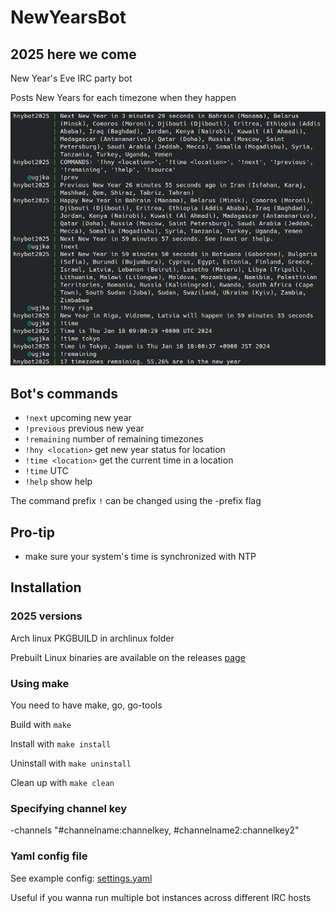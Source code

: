 # NewYearsBot

## 2025 here we come

New Year's Eve IRC party bot

Posts New Years for each timezone when they happen

![screenshot](botoutput.png)

## Bot's commands

- `!next` upcoming new year
- `!previous` previous new year
- `!remaining` number of remaining timezones
- `!hny <location>` get new year status for location
- `!time <location>` get the current time in a location
- `!time` UTC
- `!help` show help

The command prefix `!` can be changed using the -prefix flag

## Pro-tip

- make sure your system's time is synchronized with NTP

## Installation

### 2025 versions

Arch linux PKGBUILD in archlinux folder

Prebuilt Linux binaries are available on the releases [page](https://github.com/ugjka/newyearsbot/releases)

### Using make

You need to have make, go, go-tools

Build with `make`

Install with `make install`

Uninstall with `make uninstall`

Clean up with `make clean`

### Specifying channel key

-channels "#channelname:channelkey, #channelname2:channelkey2"

### Yaml config file

See example config: [settings.yaml](settings.yaml)

Useful if you wanna run multiple bot instances across different IRC hosts
